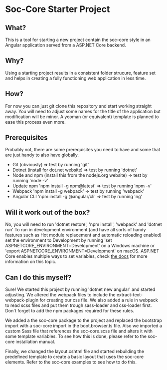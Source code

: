 # Soc-Core Starter Project
## What?
This is a tool for starting a new project contain the soc-core style in an Angular application served from a ASP.NET Core backend. 

## Why?
Using a starting project results in a consistent folder strucure, feature set and helps in creating a fully functioning web application in less time. 

## How?
For now you can just git clone this repository and start working straight away. You will need to adjust some names for the title of the application but modification will be minor. A yeoman (or equivalent) template is planned to ease this process even more.

## Prerequisites
Probably not, there are some prerequisites you need to have and some that are just handy to also have globally.
- Git (obviously) => test by running 'git'
- Dotnet (install for dot.net website) => test by running 'dotnet'
- Node and npm (install this from the nodejs.org website) => test by running 'node -v'
- Update npm 'npm install -g npm@latest' => test by running 'npm -v'
- Webpack 'npm install -g webpack'  =>  test by running 'webpack'
- Angular CLI 'npm install -g @angular/cli'  => test by running 'ng'

## Will it work out of the box?
No, you will need to run 'dotnet restore', 'npm install', 'webpack' and 'dotnet run'
To run in development environment (and have all sorts of handy features such as Hot module replacement and automatic reloading enabled) set the environment to Development by running 'set ASPNETCORE_ENVIRONMENT=Development' on a Windows machine or 'export ASPNETCORE_ENVIRONMENT=Development' on macOS. ASP.NET Core enables multiple ways to set variables, check [the docs](https://docs.microsoft.com/en-us/aspnet/core/fundamentals/configuration?tabs=basicconfiguration) for more information on this topic.


## Can I do this myself?
Sure! We started this project by running 'dotnet new angular' and started adjusting.
We altered the webpack files to include the extract-text-webpack-plugin for creating our css file. We also added a rule in webpack to read scss files and put them trough sass-loader and css-loader first. Don't forget to add the npm packages required for these rules.

We added a the soc-core package to the project and replaced the bootstrap import with a soc-core import in the boot.browser.ts file. Also we imported a custom Sass file that references the soc-core.scss file and alters it with some template variables. To see how this is done, please refer to the soc-core installation manual. 

Finally, we changed the layout.cshtml file and started rebuilding the predefined template to create a basic layout that uses the soc-core elements. Refer to the soc-core examples to see how to do this.